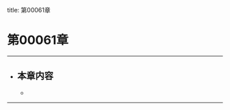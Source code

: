 title: 第00061章
# 第00061章
-------------------------------------------------
- 本章内容
    - 
    - 
-------------------------------------------------
